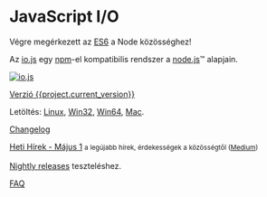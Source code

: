 # JavaScript I/O
                               
Végre megérkezett az [ES6](es6.html) a Node közösséghez!

Az [io.js](https://github.com/iojs/io.js) egy  [npm](https://www.npmjs.com/)-el kompatibilis rendszer a [node.js](https://nodejs.org/)&#8482; alapjain.

[![io.js](https://iojs.org/images/1.0.0.png)](https://iojs.org/dist/v{{project.current_version}}/)

[Verzió {{project.current_version}}](https://iojs.org/dist/v{{project.current_version}}/)

Letöltés:
[Linux](https://iojs.org/dist/v{{project.current_version}}/iojs-v{{project.current_version}}-linux-x64.tar.xz),
[Win32](https://iojs.org/dist/v{{project.current_version}}/iojs-v{{project.current_version}}-x86.msi), [Win64](https://iojs.org/dist/v{{project.current_version}}/iojs-v{{project.current_version}}-x64.msi),
[Mac](https://iojs.org/dist/v{{project.current_version}}/iojs-v{{project.current_version}}.pkg).


[Changelog](https://github.com/iojs/io.js/blob/v1.x/CHANGELOG.md)

[Heti Hírek - Május 1][1] <small>a legújabb hírek, érdekességek a közösségtől ([Medium][1])</small>
<br><br> 
[Nightly releases](https://iojs.org/download/nightly/) teszteléshez.

[FAQ](faq.html)

[1]: https://medium.com/node-js-javascript/io-js-week-of-may-1st-362e01678d48
